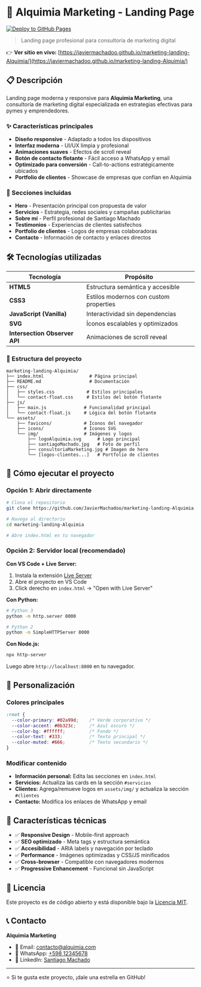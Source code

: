# 🚀 Alquimia Marketing - Landing Page

[![Deploy to GitHub Pages](https://github.com/JavierMachadoo/marketing-landing-Alquimia/actions/workflows/deploy.yml/badge.svg)](https://github.com/JavierMachadoo/marketing-landing-Alquimia/actions/workflows/deploy.yml)

> Landing page profesional para consultoría de marketing digital

👉 **Ver sitio en vivo:** [https://javiermachadoo.github.io/marketing-landing-Alquimia/](https://javiermachadoo.github.io/marketing-landing-Alquimia/)

## 📋 Descripción

Landing page moderna y responsive para **Alquimia Marketing**, una consultoría de marketing digital especializada en estrategias efectivas para pymes y emprendedores. 

### ✨ Características principales

- **Diseño responsive** - Adaptado a todos los dispositivos
- **Interfaz moderna** - UI/UX limpia y profesional
- **Animaciones suaves** - Efectos de scroll reveal
- **Botón de contacto flotante** - Fácil acceso a WhatsApp y email
- **Optimizado para conversión** - Call-to-actions estratégicamente ubicados
- **Portfolio de clientes** - Showcase de empresas que confían en Alquimia

### 🎯 Secciones incluidas

- **Hero** - Presentación principal con propuesta de valor
- **Servicios** - Estrategia, redes sociales y campañas publicitarias
- **Sobre mí** - Perfil profesional de Santiago Machado
- **Testimonios** - Experiencias de clientes satisfechos
- **Portfolio de clientes** - Logos de empresas colaboradoras
- **Contacto** - Información de contacto y enlaces directos

## 🛠️ Tecnologías utilizadas

| Tecnología | Propósito |
|------------|-----------|
| **HTML5** | Estructura semántica y accesible |
| **CSS3** | Estilos modernos con custom properties |
| **JavaScript (Vanilla)** | Interactividad sin dependencias |
| **SVG** | Íconos escalables y optimizados |
| **Intersection Observer API** | Animaciones de scroll reveal |

### 📁 Estructura del proyecto

```
marketing-landing-Alquimia/
├── index.html                 # Página principal
├── README.md                  # Documentación
├── css/
│   ├── styles.css            # Estilos principales
│   └── contact-float.css     # Estilos del botón flotante
├── js/
│   ├── main.js              # Funcionalidad principal
│   └── contact-float.js     # Lógica del botón flotante
└── assets/
    ├── favicons/            # Íconos del navegador
    ├── icons/               # Íconos SVG
    └── img/                 # Imágenes y logos
        ├── logoAlquimia.svg      # Logo principal
        ├── santiagoMachado.jpg   # Foto de perfil
        ├── consultoriaMarketing.jpg # Imagen de hero
        └── [logos-clientes...]   # Portfolio de clientes
```

## 🚀 Cómo ejecutar el proyecto

### Opción 1: Abrir directamente
```bash
# Clona el repositorio
git clone https://github.com/JavierMachadoo/marketing-landing-Alquimia.git

# Navega al directorio
cd marketing-landing-Alquimia

# Abre index.html en tu navegador
```

### Opción 2: Servidor local (recomendado)

**Con VS Code + Live Server:**
1. Instala la extensión [Live Server](https://marketplace.visualstudio.com/items?itemName=ritwickdey.LiveServer)
2. Abre el proyecto en VS Code
3. Click derecho en `index.html` → "Open with Live Server"

**Con Python:**
```bash
# Python 3
python -m http.server 8000

# Python 2
python -m SimpleHTTPServer 8000
```

**Con Node.js:**
```bash
npx http-server
```

Luego abre `http://localhost:8000` en tu navegador.

## 🎨 Personalización

### Colores principales
```css
:root {
  --color-primary: #02a99d;    /* Verde corporativo */
  --color-accent: #0b323c;     /* Azul oscuro */
  --color-bg: #ffffff;         /* Fondo */
  --color-text: #333;          /* Texto principal */
  --color-muted: #666;         /* Texto secundario */
}
```

### Modificar contenido
- **Información personal:** Edita las secciones en `index.html`
- **Servicios:** Actualiza las cards en la sección `#servicios`
- **Clientes:** Agrega/remueve logos en `assets/img/` y actualiza la sección `#clientes`
- **Contacto:** Modifica los enlaces de WhatsApp y email

## 📱 Características técnicas

- ✅ **Responsive Design** - Mobile-first approach
- ✅ **SEO optimizado** - Meta tags y estructura semántica
- ✅ **Accesibilidad** - ARIA labels y navegación por teclado
- ✅ **Performance** - Imágenes optimizadas y CSS/JS minificados
- ✅ **Cross-browser** - Compatible con navegadores modernos
- ✅ **Progressive Enhancement** - Funcional sin JavaScript


## 📄 Licencia

Este proyecto es de código abierto y está disponible bajo la [Licencia MIT](LICENSE).

## 📞 Contacto

**Alquimia Marketing**
- 📧 Email: contacto@alquimia.com
- 💬 WhatsApp: [+598 12345678](https://wa.me/59812345678)
- 💼 LinkedIn: [Santiago Machado](https://www.linkedin.com/in/santiago-machado-mba-8627762/)

---

⭐ Si te gusta este proyecto, ¡dale una estrella en GitHub!
